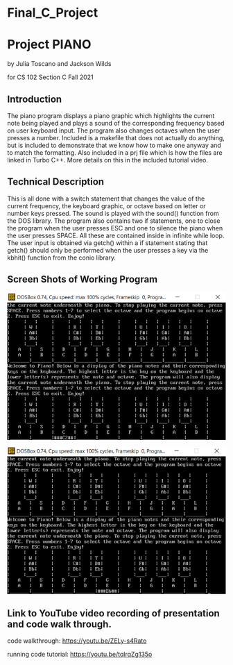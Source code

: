 # Final_C_Project

# Project PIANO

by Julia Toscano and Jackson Wilds

for CS 102 Section C Fall 2021

 

## Introduction

The piano program displays a piano graphic which highlights the current note being played and plays a sound of the corresponding frequency based on user keyboard input. The program also changes octaves when the user presses a number. Included is a makefile that does not actually do anything, but is included to demonstrate that we know how to make one anyway and to match the formatting. Also included in a prj file which is how the files are linked in Turbo C++. More details on this in the included tutorial video.

 

## Technical Description

This is all done with a switch statement that changes the value of the current frequency, the keyboard graphic, or octave based on letter or number keys pressed. The sound is played with the sound() function from the DOS library. The program also contains two if statements, one to close the program when the user presses ESC and one to silence the piano when the user presses SPACE. All these are contained inside in infinite while loop. The user input is obtained via getch() within a if statement stating that getch() should only be performed when the user presses a key via the kbhit() function from the conio library.

 

## Screen Shots of Working Program

 

![Example image](./images/code_demo.png)

![Example image](./images/code_demo2.png)

 

## Link to YouTube video recording of presentation and code walk through.

code walkthrough: https://youtu.be/ZELy-s4Rato

running code tutorial: https://youtu.be/tqlrqZg135o
